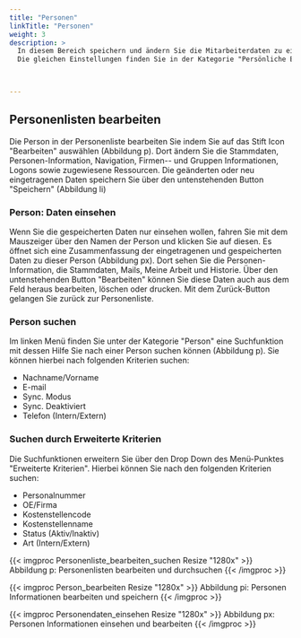 ```yaml
---
title: "Personen"
linkTitle: "Personen"
weight: 3
description: >
  In diesem Bereich speichern und ändern Sie die Mitarbeiterdaten zu einer Person und erstellen Personenlisten. Zu den persönlichen Einstellungen gehören Personen-Informationen, die Stammdaten, die Navigation, Firmen- und Gruppen-Informationen, Logons sowie zugewiesene Ressourcen. 
  Die gleichen Einstellungen finden Sie in der Kategorie "Persönliche Einstellungen/Personeninformation". 
 


---
```

## Personenlisten bearbeiten 
Die Person in der Personenliste bearbeiten Sie indem Sie auf das Stift Icon "Bearbeiten" auswählen (Abbildung p). Dort ändern Sie die Stammdaten, Personen-Information, Navigation, Firmen-- und Gruppen Informationen, Logons sowie zugewiesene Ressourcen. Die geänderten oder neu eingetragenen Daten speichern Sie über den untenstehenden Button "Speichern" (Abbildung li)

### Person: Daten einsehen
Wenn Sie die gespeicherten Daten nur einsehen wollen, fahren Sie mit dem Mauszeiger über den Namen der Person und klicken Sie auf diesen. Es öffnet sich eine Zusammenfassung der eingetragenen und gespeicherten Daten zu dieser Person (Abbildung px). Dort sehen Sie die Personen-Information, die Stammdaten, Mails, Meine Arbeit und Historie. Über den untenstehenden Button "Bearbeiten" können Sie diese Daten auch aus dem Feld heraus bearbeiten, löschen oder drucken. Mit dem Zurück-Button gelangen Sie zurück zur Personenliste. 

### Person suchen
Im linken Menü finden Sie unter der Kategorie "Person" eine Suchfunktion mit dessen Hilfe Sie nach einer Person suchen können (Abbildung p). Sie können hierbei nach folgenden Kriterien suchen: 

* Nachname/Vorname 
* E-mail
* Sync. Modus 
* Sync. Deaktiviert 
* Telefon (Intern/Extern)

### Suchen durch Erweiterte Kriterien
Die Suchfunktionen erweitern Sie über den Drop Down des Menü-Punktes "Erweiterte Kriterien". 
Hierbei können Sie nach den folgenden Kriterien suchen:

* Personalnummer
* OE/Firma 
* Kostenstellencode 
* Kostenstellenname
* Status (Aktiv/Inaktiv)
* Art (Intern/Extern)


{{< imgproc Personenliste_bearbeiten_suchen Resize "1280x" >}}
Abbildung p: Personenlisten bearbeiten und durchsuchen
{{< /imgproc >}}

{{< imgproc Person_bearbeiten Resize "1280x" >}}
Abbildung pi: Personen Informationen bearbeiten und speichern
{{< /imgproc >}}

{{< imgproc Personendaten_einsehen Resize "1280x" >}}
Abbildung px: Personen Informationen einsehen und bearbeiten
{{< /imgproc >}}

